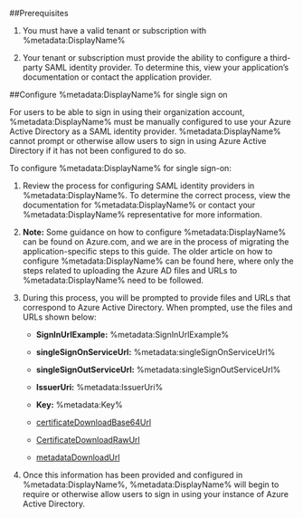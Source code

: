 ##Prerequisites

1. You must have a valid tenant or subscription with %metadata:DisplayName%

2. Your tenant or subscription must provide the ability to configure a third-party SAML identity provider. To determine this, view your application’s documentation or contact the application provider.

##Configure %metadata:DisplayName% for single sign on

For users to be able to sign in using their organization account, %metadata:DisplayName% must be manually configured to use your Azure Active Directory as a SAML identity provider. %metadata:DisplayName% cannot prompt or otherwise allow users to sign in using Azure Active Directory if it has not been configured to do so.

To configure %metadata:DisplayName% for single sign-on:

1. Review the process for configuring SAML identity providers in %metadata:DisplayName%. To determine the correct process, view the documentation for %metadata:DisplayName% or contact your %metadata:DisplayName% representative for more information.

2. **Note:** Some guidance on how to configure %metadata:DisplayName% can be found on Azure.com, and we are in the process of migrating the application-specific steps to this guide. The older article on how to configure %metadata:DisplayName% can be found here, where only the steps related to uploading the Azure AD files and URLs to %metadata:DisplayName% need to be followed.

3. During this process, you will be prompted to provide files and URLs that correspond to Azure Active Directory. When prompted, use the files and URLs shown below:

    - **SignInUrlExample:** %metadata:SignInUrlExample%

    - **singleSignOnServiceUrl:** %metadata:singleSignOnServiceUrl%

    - **singleSignOutServiceUrl:** %metadata:singleSignOutServiceUrl%

    - **IssuerUri:** %metadata:IssuerUri%

    - **Key:** %metadata:Key%

    - [certificateDownloadBase64Url](%metadata:certificateDownloadBase64Url%)

    - [CertificateDownloadRawUrl](%metadata:CertificateDownloadRawUrl%)

    - [metadataDownloadUrl](%metadata:metadataDownloadUrl%)

4. Once this information has been provided and configured in %metadata:DisplayName%, %metadata:DisplayName% will begin to require or otherwise allow users to sign in using your instance of Azure Active Directory.

